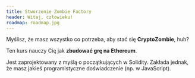 ```yaml
---
title: Stworzenie Zombie Factory
header: Witaj, człowieku!
roadmap: roadmap.jpg
---
```


Myślisz, że masz wszystko co potrzeba, aby stać się **CryptoZombie**, huh?

Ten kurs nauczy Cię jak **zbudować grę na Ethereum**.

Jest zaprojektowany z myślą o początkujących w Solidity. Zakłada jednak, że masz
jakieś programistyczne doświadczenie (np. w JavaScript).
